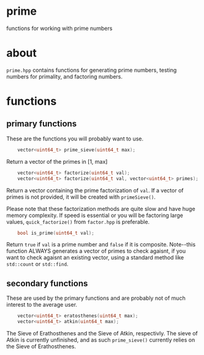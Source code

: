 # prime
functions for working with prime numbers

# about

`prime.hpp` contains functions for generating prime numbers, testing 
numbers for primality, and factoring numbers.

# functions

## primary functions
   
These are the functions you will probably want to use.

```C++
    vector<uint64_t> prime_sieve(uint64_t max);  
```

Return a vector of the primes in [1, max]

```C++
    vector<uint64_t> factorize(uint64_t val);
    vector<uint64_t> factorize(uint64_t val, vector<uint64_t> primes);
```

Return a vector containing the prime factorization of `val`. If a
vector of primes is not provided, it will be created with `primeSieve()`.

Please note that these factorization methods are quite slow and have
huge memory complexity. If speed is essential or you will be factoring
large values, `quick_factorize()` from `factor.hpp` is preferable.

```C++
    bool is_prime(uint64_t val);
```

Return `true` if `val` is a prime number and `false` if it is composite.
Note--this function ALWAYS generates a vector of primes to check agaisnt,
if you want to check agaisnt an existing vector, using a standard method
like `std::count` or `std::find`.


## secondary functions

These are used by the primary functions and are probably not of much
interest to the average user.

```C++
    vector<uint64_t> eratosthenes(uint64_t max);
    vector<uint64_t> atkin(uint64_t max);
```

The Sieve of Erathosthenes and the Sieve of Atkin, respectivly. The sieve
of Atkin is currently unfinished, and as such `prime_sieve()` currently
relies on the Sieve of Erathosthenes.
